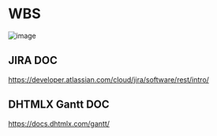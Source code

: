 # WBS

![image](https://user-images.githubusercontent.com/59301541/127792253-4fb5f8ec-890f-4e42-afe0-06efc43a930b.png)


## JIRA DOC

https://developer.atlassian.com/cloud/jira/software/rest/intro/

## DHTMLX Gantt DOC

https://docs.dhtmlx.com/gantt/
